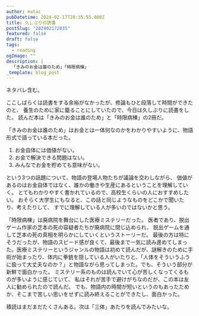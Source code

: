 ```yaml
---
author: matac
pubDatetime: 2024-02-17T20:35:55.000Z
title: 久しぶりの読書
postSlug: "202402172035"
featured: false
draft: false
tags:
  - reading
ogImage: ""
description: |
  「きみのお金は誰のため」「時限病棟」
_template: blog_post
---
```


ネタバレ含む。

ここしばらくは読書をする余裕がなかったが、修論もひと段落して時間ができたのと、
養生のために家に籠ることにしていたので、今日は久しぶりに読書をした。
読んだ本は「きみのお金は誰のため」と「時限病棟」の2冊だ。

「きみのお金は誰のため」はお金とは一体何なのかをわかりやすいように、物語形式で語っている本だった。

1. お金自体には価値がない。
2. お金で解決できる問題はない。
3. みんなでお金を貯めても意味がない。

という3つの話題について、物語の登場人物たちが議論を交わしながら、
価値があるのはお金自体ではなく、誰かの働きや生産にあるということを理解していく。
とてもわかりやすく書かれているので、高校生くらいの人におすすめしたい。
おそらく大学生にもなると、この話と同じようなものをどこかで聞いたり、考えたりして、
すでに理解している人が多いのではないかと思う。

「時限病棟」は廃病院を舞台にした医療ミステリーだった。
医者であり、脱出ゲーム作家の芝本の死の容疑者たちが廃病院に閉じ込められ、
脱出ゲームを通して芝本の死の真相を明らかにしていくというストーリーだ。
最後の方は特にそうだったが、物語のスピード感が良くて、最後まで一気に読み進めてしまった。医療ミステリーというジャンルの物語は初めて読んだが、謎解きのために手術が始まったり、体内に拳銃を隠している人がいたりと、「人体をそういうふうに扱って大丈夫なのか？」と物語ながら思ってしまった。でも、そういう部分が新鮮で面白かった。
ミステリー系のものは読んでいて心が苦しくなってくるものが多いように感じていて、
私はそれが苦手で避けがちなのだが、この本は友人に勧められたので読んだ。
でも、物語内の時間が短いというのもあったためか、そこまで苦しい思いをせずに読み終えることができたし、面白かった。

積読はまだまだたくさんある。次は「三体」あたりを読んでみたいな。
